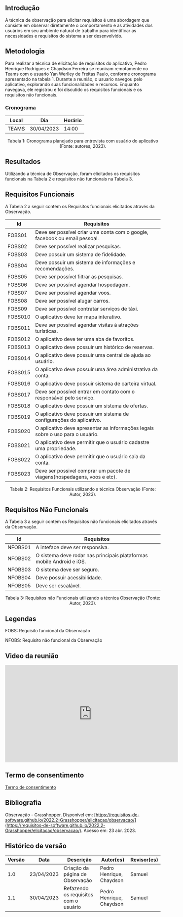## Introdução

A técnica de observação para elicitar requisitos é uma abordagem que consiste em observar diretamente o comportamento e as atividades dos usuários em seu ambiente natural de trabalho para identificar as necessidades e requisitos do sistema a ser desenvolvido.

## Metodologia

Para realizar a técnica de elicitação de requisitos do aplicativo, Pedro Henrique Rodrigues e Chaydson Ferreira se reuniram remotamente no Teams com o usuario Yan Werlley de Freitas Paulo, conforme cronograma apresentado na tabela 1. Durante a reunião, o usuario navegou pelo aplicativo, explorando suas funcionalidades e recursos. Enquanto navegava, ele registrou e foi discutido os requisitos funcionais e os requisitos não funcionais.

### Cronograma

| Local | Dia        | Horário |
| ----- | ---------- | -------- |
| TEAMS | 30/04/2023 | 14:00    |

<div style="text-align: center">
<p> Tabela 1: Cronograma planejado para entrevista com usuário do aplicativo (Fonte: autores, 2023). </p>
</div>

## Resultados

Utilizando a técnica de Observação, foram elicitados os requisitos funcionais na Tabela 2 e requisitos não funcionais na Tabela 3.

## Requisitos Funcionais

A Tabela 2 a seguir contém os Requisitos funcionais elicitados através da Observação.

| Id      | Requisitos                                                                        |
| ------- | --------------------------------------------------------------------------------- |
| FOBS01  | Deve ser possível criar uma conta com o google, facebook ou email pessoal.       |
| FOBS02  | Deve ser possível realizar pesquisas.                                            |
| FOBS03  | Deve possuir um sistema de fidelidade.                                            |
| FOBS04  | Deve possuir um sistema de informações e recomendações.                       |
| FOBS05  | Deve ser possível filtrar as pesquisas.                                          |
| FOBS06  | Deve ser possível agendar hospedagem.                                            |
| FOBS07  | Deve ser possível agendar voos.                                                  |
| FOBS08  | Deve ser possível alugar carros.                                                 |
| FOBS09  | Deve ser possível contratar serviços de táxi.                                  |
| FOBS010 | O aplicativo deve ter mapa interativo.                                            |
| FOBS011 | Deve ser possível agendar visitas à atrações turísticas.                     |
| FOBS012 | O aplicativo deve ter uma aba de favoritos.                                       |
| FOBS013 | O aplicativo deve possuir um histórico de reservas.                              |
| FOBS014 | O aplicativo deve possuir uma central de ajuda ao usuário.                       |
| FOBS015 | O aplicativo deve possuir uma área administrativa da conta.                      |
| FOBS016 | O aplicativo deve possuir sistema de carteira virtual.                            |
| FOBS017 | Deve ser possível entrar em contato com o responsável pelo serviço.            |
| FOBS018 | O aplicativo deve possuir um sistema de ofertas.                                  |
| FOBS019 | O aplicativo deve possuir um sistema de configurações do aplicativo.            |
| FOBS020 | O aplicativo deve apresentar as informações legais sobre o uso para o usuário. |
| FOBS021 | O aplicativo deve permitir que o usuário cadastre uma propriedade.               |
| FOBS022 | O aplicativo deve permitir que o usuário saia da conta.                          |
| FOBS023 | Deve ser possivel comprar um pacote de viagens(hospedagens, voos e etc).          |

<div style="text-align: center">
<p> Tabela 2: Requisitos Funcionais utilizando a técnica Observação (Fonte: Autor, 2023). </p>
</div>

## Requisitos Não Funcionais

A Tabela 3 a seguir contém os Requisitos não funcionais elicitados através da Observação.

| Id      | Requisitos                                                            |
| ------- | --------------------------------------------------------------------- |
| NFOBS01 | A inteface deve ser responsiva.                                       |
| NFOBS02 | O sistema deve rodar nas principais plataformas mobile Android e iOS. |
| NFOBS03 | O sistema deve ser seguro.                                            |
| NFOBS04 | Deve possuir acessibilidade.                                          |
| NFOBS05 | Deve ser escalável.                                                  |

<div style="text-align: center">
<p> Tabela 3: Requisitos não Funcionais utilizando a técnica Observação (Fonte: Autor, 2023). </p>
</div>

## Legendas

FOBS: Requisito funcional da Observação

NFOBS: Requisito não funcional da Observação

## Video da reunião

<iframe width="560" height="315" src="https://www.youtube.com/embed/UBXR9S4XcyQ" title="YouTube video player" frameborder="0" allow="accelerometer; autoplay; clipboard-write; encrypted-media; gyroscope; picture-in-picture; web-share" allowfullscreen></iframe>

## Termo de consentimento

[Termo de consentimento](../assets/pdfs/termo%20de%20consentimento%20observacaoAssinado.pdf)

## Bibliografia

Observação - Grasshopper. Disponível em: [https://requisitos-de-software.github.io/2022.2-Grasshopper/elicitacao/observacao/](https://requisitos-de-software.github.io/2022.2-Grasshopper/elicitacao/observacao/). Acesso em: 23 abr. 2023.

## Histórico de versão

| Versão | Data       | Descrição                            | Autor(es)                | Revisor(es) |
| ------- | ---------- | -------------------------------------- | ------------------------ | ----------- |
| 1.0     | 23/04/2023 | Criação da página de Observação   | Pedro Henrique, Chaydson | Samuel      |
| 1.1     | 30/04/2023 | Refazendo os requisitos com o usuário | Pedro Henrique, Chaydson | Samuel      |
